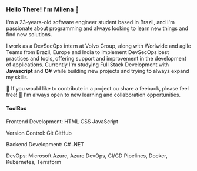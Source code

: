 <!-- ### Hi there 👋 -->

### Hello There! I'm Milena 👋

I'm a 23-years-old software engineer student based in Brazil, and I'm passionate about programming and always looking to learn new things and find new solutions.

I work as a DevSecOps intern at Volvo Group, along with Worlwide and agile Teams from Brazil, Europe and India to implement DevSecOps best practices and tools, offering support and improvement in the development of applications.
Currently I'm studying Full Stack Development with **Javascript** and **C#** while building new projects and trying to always expand my skills.

🌱 If you would like to contribute in a project ou share a feeback, please feel free!
🌱 I'm always open to new learning and collaboration opportunities.

#### ToolBox

Frontend Development: HTML CSS JavaScript

Version Control: Git GitHub

Backend Development: C# .NET

DevOps: Microsoft Azure, Azure DevOps, CI/CD Pipelines, Docker, Kubernetes, Terraform

<!-- ##### Você pode entrar em contato comigo pelo [Linkedin](https://www.linkedin.com/in/milena-leonardi/), [Instagram]() ou [E-mail](milena.leonardi@hotmail.com). -->


